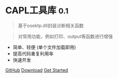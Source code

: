 


# CAPL工具库 <small>0.1</small>

> 基于osektp.dll封装诊断相关函数

> 对常用功能，例如打印、output等函数进行增强

- 简单、轻便 (单个文件加载即用)
- 提高代码重复利用率
- 快速开发

[GitHub](https://github.com/docsifyjs/docsify/)
[Download](https://github.com/docsifyjs/docsify/)
[Get Started](/README)